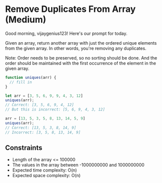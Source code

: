 # Remove Duplicates From Array (Medium)
Good morning, vijaygenius123! Here's our prompt for today.

Given an array, return another array with just the ordered unique elements from the given array. In other words, you're removing any duplicates.

Note: Order needs to be preserved, so no sorting should be done. And the order should be maintained with the first occurrence of the element in the given array.


```js
function uniques(arr) {
  // fill in
}

let arr = [3, 5, 6, 9, 9, 4, 3, 12]
uniques(arr);
// Correct: [3, 5, 6, 9, 4, 12]
// But this is incorrect: [5, 6, 9, 4, 3, 12]

arr = [13, 5, 3, 5, 8, 13, 14, 5, 9]
uniques(arr);
// Correct: [13, 5, 3, 8, 14, 9]
// Incorrect: [3, 5, 8, 13, 14, 9]
```

## Constraints
- Length of the array <= 100000
- The values in the array between -1000000000 and 1000000000
- Expected time complexity: O(n)
- Expected space complexity: O(n)
